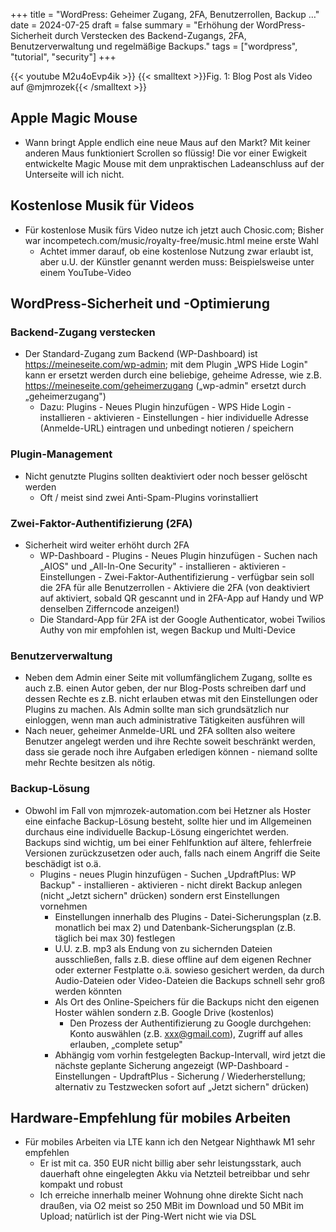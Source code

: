 +++
title = "WordPress: Geheimer Zugang, 2FA, Benutzerrollen, Backup …"
date = 2024-07-25
draft = false
summary = "Erhöhung der WordPress-Sicherheit durch Verstecken des Backend-Zugangs, 2FA, Benutzerverwaltung und regelmäßige Backups."
tags = ["wordpress", "tutorial", "security"]
+++

{{< youtube M2u4oEvp4ik >}}
{{< smalltext >}}Fig. 1: Blog Post als Video auf @mjmrozek{{< /smalltext >}} 

## Apple Magic Mouse
- Wann bringt Apple endlich eine neue Maus auf den Markt? Mit keiner anderen Maus funktioniert Scrollen so flüssig! Die vor einer Ewigkeit entwickelte Magic Mouse mit dem unpraktischen Ladeanschluss auf der Unterseite will ich nicht.

## Kostenlose Musik für Videos
- Für kostenlose Musik fürs Video nutze ich jetzt auch Chosic.com; Bisher war incompetech.com/music/royalty-free/music.html meine erste Wahl
    - Achtet immer darauf, ob eine kostenlose Nutzung zwar erlaubt ist, aber u.U. der Künstler genannt werden muss: Beispielsweise unter einem YouTube-Video

## WordPress-Sicherheit und -Optimierung

### Backend-Zugang verstecken
- Der Standard-Zugang zum Backend (WP-Dashboard) ist https://meineseite.com/wp-admin; mit dem Plugin „WPS Hide Login" kann er ersetzt werden durch eine beliebige, geheime Adresse, wie z.B. https://meineseite.com/geheimerzugang („wp-admin" ersetzt durch „geheimerzugang")
    - Dazu: Plugins - Neues Plugin hinzufügen - WPS Hide Login - installieren - aktivieren - Einstellungen - hier individuelle Adresse (Anmelde-URL) eintragen und unbedingt notieren / speichern

### Plugin-Management
- Nicht genutzte Plugins sollten deaktiviert oder noch besser gelöscht werden
    - Oft / meist sind zwei Anti-Spam-Plugins vorinstalliert

### Zwei-Faktor-Authentifizierung (2FA)
- Sicherheit wird weiter erhöht durch 2FA
    - WP-Dashboard - Plugins - Neues Plugin hinzufügen - Suchen nach „AIOS" und „All-In-One Security" - installieren - aktivieren - Einstellungen - Zwei-Faktor-Authentifizierung - verfügbar sein soll die 2FA für alle Benutzerrollen - Aktiviere die 2FA (von deaktiviert auf aktiviert, sobald QR gescannt und in 2FA-App auf Handy und WP denselben Zifferncode anzeigen!)
    - Die Standard-App für 2FA ist der Google Authenticator, wobei Twilios Authy von mir empfohlen ist, wegen Backup und Multi-Device

### Benutzerverwaltung
- Neben dem Admin einer Seite mit vollumfänglichem Zugang, sollte es auch z.B. einen Autor geben, der nur Blog-Posts schreiben darf und dessen Rechte es z.B. nicht erlauben etwas mit den Einstellungen oder Plugins zu machen. Als Admin sollte man sich grundsätzlich nur einloggen, wenn man auch administrative Tätigkeiten ausführen will
- Nach neuer, geheimer Anmelde-URL und 2FA sollten also weitere Benutzer angelegt werden und ihre Rechte soweit beschränkt werden, dass sie gerade noch ihre Aufgaben erledigen können - niemand sollte mehr Rechte besitzen als nötig.

### Backup-Lösung
- Obwohl im Fall von mjmrozek-automation.com bei Hetzner als Hoster eine einfache Backup-Lösung besteht, sollte hier und im Allgemeinen durchaus eine individuelle Backup-Lösung eingerichtet werden. Backups sind wichtig, um bei einer Fehlfunktion auf ältere, fehlerfreie Versionen zurückzusetzen oder auch, falls nach einem Angriff die Seite beschädigt ist o.ä.
    - Plugins - neues Plugin hinzufügen - Suchen „UpdraftPlus: WP Backup" - installieren - aktivieren - nicht direkt Backup anlegen (nicht „Jetzt sichern" drücken) sondern erst Einstellungen vornehmen
        - Einstellungen innerhalb des Plugins - Datei-Sicherungsplan (z.B. monatlich bei max 2) und Datenbank-Sicherungsplan (z.B. täglich bei max 30) festlegen
        - U.U. z.B. mp3 als Endung von zu sichernden Dateien ausschließen, falls z.B. diese offline auf dem eigenen Rechner oder externer Festplatte o.ä. sowieso gesichert werden, da durch Audio-Dateien oder Video-Dateien die Backups schnell sehr groß werden könnten 
        - Als Ort des Online-Speichers für die Backups nicht den eigenen Hoster wählen sondern z.B. Google Drive (kostenlos)
            - Den Prozess der Authentifizierung zu Google durchgehen: Konto auswählen (z.B. xxx@gmail.com), Zugriff auf alles erlauben, „complete setup"
        - Abhängig vom vorhin festgelegten Backup-Intervall, wird jetzt die nächste geplante Sicherung angezeigt (WP-Dashboard - Einstellungen - UpdraftPlus - Sicherung / Wiederherstellung; alternativ zu Testzwecken sofort auf „Jetzt sichern" drücken)

## Hardware-Empfehlung für mobiles Arbeiten
- Für mobiles Arbeiten via LTE kann ich den Netgear Nighthawk M1 sehr empfehlen
    - Er ist mit ca. 350 EUR nicht billig aber sehr leistungsstark, auch dauerhaft ohne eingelegten Akku via Netzteil betreibbar und sehr kompakt und robust
    - Ich erreiche innerhalb meiner Wohnung ohne direkte Sicht nach draußen, via O2 meist so 250 MBit im Download und 50 MBit im Upload; natürlich ist der Ping-Wert nicht wie via DSL